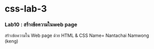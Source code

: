# css-lab-3
### Lab10 : สร้างข้อความในweb page
สร้างข้อความใน Web page ด้วย HTML & CSS
Name= Nantachai Namwong (keng)